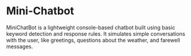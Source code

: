 # Mini-Chatbot
MiniChatBot is a lightweight console-based chatbot built using basic keyword detection and response rules. It simulates simple conversations with the user, like greetings, questions about the weather, and farewell messages.
